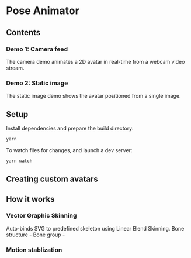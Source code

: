 # Pose Animator

## Contents

### Demo 1: Camera feed

The camera demo animates a 2D avatar in real-time from a webcam video stream.

<!-- <img src="https://raw.githubusercontent.com/tensorflow/tfjs-models/master/posenet/demos/camera.gif" alt="cameraDemo" style="width: 600px;"/> -->


### Demo 2: Static image

The static image demo shows the avatar positioned from a single image.

<!-- <img src="https://raw.githubusercontent.com/tensorflow/tfjs-models/master/posenet/demos/coco.gif" alt="cameraDemo" style="width: 600px;"/> -->


## Setup

Install dependencies and prepare the build directory:

```sh
yarn
```

To watch files for changes, and launch a dev server:

```sh
yarn watch
```

## Creating custom avatars

## How it works

### Vector Graphic Skinning

Auto-binds SVG to predefined skeleton using Linear Blend Skinning.
Bone structure -
Bone group -

### Motion stablization
